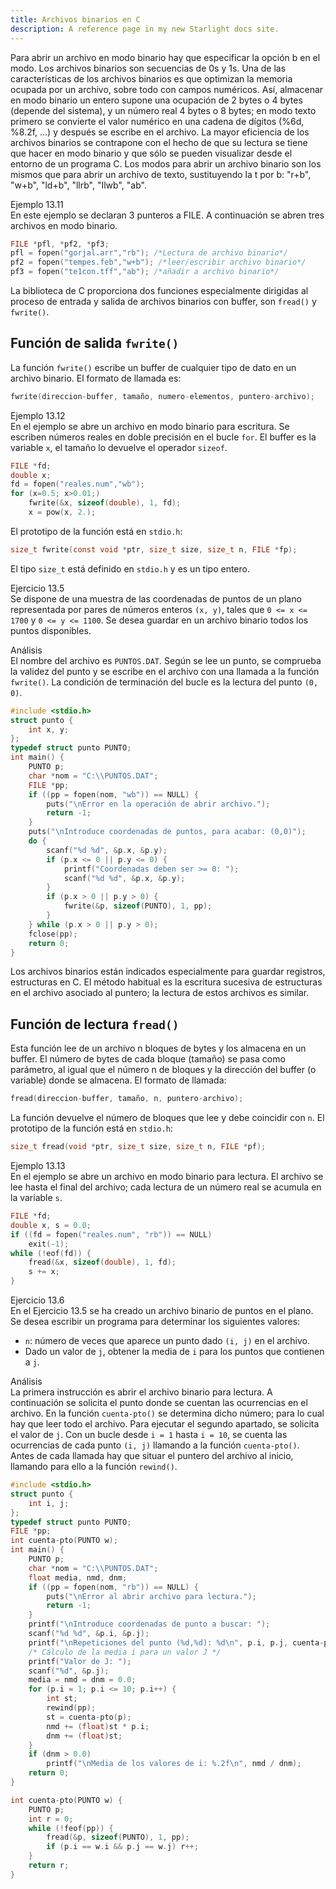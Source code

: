 ```yaml
---
title: Archivos binarios en C
description: A reference page in my new Starlight docs site.
---
```


Para abrir un archivo en modo binario hay que especificar la opción b en el modo. Los archivos binarios son secuencias de 0s y 1s. Una de las características de los archivos binarios es que optimizan la memoria ocupada por un archivo, sobre todo con campos numéricos. Así, almacenar en modo binario un entero supone una ocupación de 2 bytes o 4 bytes (depende del sistema), y un número real 4 bytes o 8 bytes; en modo texto primero se convierte el valor numérico en una cadena de dígitos (%6d, %8.2f, ...) y después se escribe en el archivo. La mayor eficiencia de los archivos binarios se contrapone con el hecho de que su lectura se tiene que hacer en modo binario y que sólo se pueden visualizar desde el entorno de un programa C. Los modos para abrir un archivo binario son los mismos que para abrir un archivo de texto, sustituyendo la t por b: "r+b", "w+b", "ld+b", "llrb", "Ilwb", "ab".

Ejemplo 13.11  
En este ejemplo se declaran 3 punteros a FILE. A continuación se abren tres archivos en modo binario.  
```c
FILE *pfl, *pf2, *pf3;  
pfl = fopen("gorjal.arr","rb"); /*Lectura de archivo binario*/  
pf2 = fopen("tempes.feb","w+b"); /*leer/escribir archivo binario*/  
pf3 = fopen("te1con.tff","ab"); /*añadir a archivo binario*/  
```

La biblioteca de C proporciona dos funciones especialmente dirigidas al proceso de entrada y salida de archivos binarios con buffer, son `fread()` y `fwrite()`.

## Función de salida `fwrite()`

La función `fwrite()` escribe un buffer de cualquier tipo de dato en un archivo binario. El formato de llamada es:  
```c
fwrite(direccion-buffer, tamaño, numero-elementos, puntero-archivo);
```

Ejemplo 13.12  
En el ejemplo se abre un archivo en modo binario para escritura. Se escriben números reales en doble precisión en el bucle `for`. El buffer es la variable `x`, el tamaño lo devuelve el operador `sizeof`.  
```c
FILE *fd;  
double x;  
fd = fopen("reales.num","wb");  
for (x=0.5; x>0.01;)  
    fwrite(&x, sizeof(double), 1, fd);  
    x = pow(x, 2.);  
```

El prototipo de la función está en `stdio.h`:  
```c
size_t fwrite(const void *ptr, size_t size, size_t n, FILE *fp);
```
El tipo `size_t` está definido en `stdio.h` y es un tipo entero.

Ejercicio 13.5  
Se dispone de una muestra de las coordenadas de puntos de un plano representada por pares de números enteros `(x, y)`, tales que `0 <= x <= 1700` y `0 <= y <= 1100`. Se desea guardar en un archivo binario todos los puntos disponibles.

Análisis  
El nombre del archivo es `PUNTOS.DAT`. Según se lee un punto, se comprueba la validez del punto y se escribe en el archivo con una llamada a la función `fwrite()`. La condición de terminación del bucle es la lectura del punto `(0, 0)`.  
```c
#include <stdio.h>  
struct punto {  
    int x, y;  
};  
typedef struct punto PUNTO;  
int main() {  
    PUNTO p;  
    char *nom = "C:\\PUNTOS.DAT";  
    FILE *pp;  
    if ((pp = fopen(nom, "wb")) == NULL) {  
        puts("\nError en la operación de abrir archivo.");  
        return -1;  
    }  
    puts("\nIntroduce coordenadas de puntos, para acabar: (0,0)");  
    do {  
        scanf("%d %d", &p.x, &p.y);  
        if (p.x <= 0 || p.y <= 0) {  
            printf("Coordenadas deben ser >= 0: ");  
            scanf("%d %d", &p.x, &p.y);  
        }  
        if (p.x > 0 || p.y > 0) {  
            fwrite(&p, sizeof(PUNTO), 1, pp);  
        }  
    } while (p.x > 0 || p.y > 0);  
    fclose(pp);  
    return 0;  
}
```

Los archivos binarios están indicados especialmente para guardar registros, estructuras en C. El método habitual es la escritura sucesiva de estructuras en el archivo asociado al puntero; la lectura de estos archivos es similar.

## Función de lectura `fread()`

Esta función lee de un archivo n bloques de bytes y los almacena en un buffer. El número de bytes de cada bloque (tamaño) se pasa como parámetro, al igual que el número n de bloques y la dirección del buffer (o variable) donde se almacena. El formato de llamada:  
```c
fread(direccion-buffer, tamaño, n, puntero-archivo);
```

La función devuelve el número de bloques que lee y debe coincidir con `n`. El prototipo de la función está en `stdio.h`:  
```c
size_t fread(void *ptr, size_t size, size_t n, FILE *pf);
```

Ejemplo 13.13  
En el ejemplo se abre un archivo en modo binario para lectura. El archivo se lee hasta el final del archivo; cada lectura de un número real se acumula en la variable `s`.  
```c
FILE *fd;  
double x, s = 0.0;  
if ((fd = fopen("reales.num", "rb")) == NULL)  
    exit(-1);  
while (!eof(fd)) {  
    fread(&x, sizeof(double), 1, fd);  
    s += x;  
}
```

Ejercicio 13.6  
En el Ejercicio 13.5 se ha creado un archivo binario de puntos en el plano. Se desea escribir un programa para determinar los siguientes valores:  
- `n`: número de veces que aparece un punto dado `(i, j)` en el archivo.  
- Dado un valor de `j`, obtener la media de `i` para los puntos que contienen a `j`.

Análisis  
La primera instrucción es abrir el archivo binario para lectura. A continuación se solicita el punto donde se cuentan las ocurrencias en el archivo. En la función `cuenta-pto()` se determina dicho número; para lo cual hay que leer todo el archivo. Para ejecutar el segundo apartado, se solicita el valor de `j`. Con un bucle desde `i = 1` hasta `i = 10`, se cuenta las ocurrencias de cada punto `(i, j)` llamando a la función `cuenta-pto()`. Antes de cada llamada hay que situar el puntero del archivo al inicio, llamando para ello a la función `rewind()`.  
```c
#include <stdio.h>  
struct punto {  
    int i, j;  
};  
typedef struct punto PUNTO;  
FILE *pp;  
int cuenta-pto(PUNTO w);  
int main() {  
    PUNTO p;  
    char *nom = "C:\\PUNTOS.DAT";  
    float media, nmd, dnm;  
    if ((pp = fopen(nom, "rb")) == NULL) {  
        puts("\nError al abrir archivo para lectura.");  
        return -1;  
    }  
    printf("\nIntroduce coordenadas de punto a buscar: ");  
    scanf("%d %d", &p.i, &p.j);  
    printf("\nRepeticiones del punto (%d,%d): %d\n", p.i, p.j, cuenta-pto(p));  
    /* Cálculo de la media i para un valor J */  
    printf("Valor de J: ");  
    scanf("%d", &p.j);  
    media = nmd = dnm = 0.0;  
    for (p.i = 1; p.i <= 10; p.i++) {  
        int st;  
        rewind(pp);  
        st = cuenta-pto(p);  
        nmd += (float)st * p.i;  
        dnm += (float)st;  
    }  
    if (dnm > 0.0)  
        printf("\nMedia de los valores de i: %.2f\n", nmd / dnm);  
    return 0;  
}  

int cuenta-pto(PUNTO w) {  
    PUNTO p;  
    int r = 0;  
    while (!feof(pp)) {  
        fread(&p, sizeof(PUNTO), 1, pp);  
        if (p.i == w.i && p.j == w.j) r++;  
    }  
    return r;  
}
```
